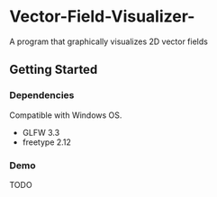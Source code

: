 # Vector-Field-Visualizer-

A program that graphically visualizes 2D vector fields

## Getting Started
### Dependencies
Compatible with Windows OS.
- GLFW 3.3
- freetype 2.12


### Demo
TODO